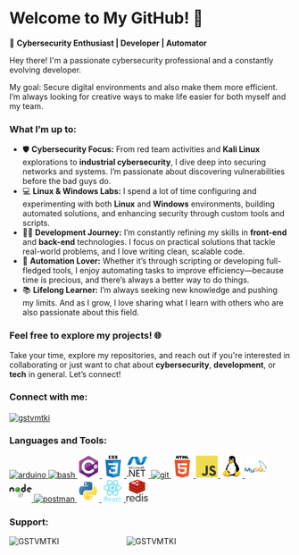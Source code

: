 # Welcome to My GitHub! 🚀

🔐 **Cybersecurity Enthusiast | Developer | Automator**

Hey there! I'm a passionate cybersecurity professional and a constantly evolving developer. 

My goal: Secure digital environments and also make them more efficient. I’m always looking for creative ways to make life easier for both myself and my team.


### What I’m up to:

- 🛡️ **Cybersecurity Focus:** From red team activities and **Kali Linux** explorations to **industrial cybersecurity**, I dive deep into securing networks and systems. I’m passionate about discovering vulnerabilities before the bad guys do.
- 💻 **Linux & Windows Labs:** I spend a lot of time configuring and experimenting with both **Linux** and **Windows** environments, building automated solutions, and enhancing security through custom tools and scripts.
- 👨‍💻 **Development Journey:** I’m constantly refining my skills in **front-end** and **back-end** technologies. I focus on practical solutions that tackle real-world problems, and I love writing clean, scalable code.
- 🔄 **Automation Lover:** Whether it’s through scripting or developing full-fledged tools, I enjoy automating tasks to improve efficiency—because time is precious, and there’s always a better way to do things.
- 📚 **Lifelong Learner:** I’m always seeking new knowledge and pushing my limits. And as I grow, I love sharing what I learn with others who are also passionate about this field.


### Feel free to explore my projects! 🌐

Take your time, explore my repositories, and reach out if you're interested in collaborating or just want to chat about **cybersecurity**, **development**, or **tech** in general. Let’s connect!


<h3 align="left">Connect with me:</h3>
<p align="left">
<a href="https://linkedin.com/in/gstvmtki" target="blank"><img align="center" src="https://raw.githubusercontent.com/rahuldkjain/github-profile-readme-generator/master/src/images/icons/Social/linked-in-alt.svg" alt="gstvmtki" height="30" width="40" /></a>
</p>

<h3 align="left">Languages and Tools:</h3>
<p align="left"> <a href="https://www.arduino.cc/" target="_blank" rel="noreferrer"> <img src="https://cdn.worldvectorlogo.com/logos/arduino-1.svg" alt="arduino" width="40" height="40"/> </a> <a href="https://www.gnu.org/software/bash/" target="_blank" rel="noreferrer"> <img src="https://www.vectorlogo.zone/logos/gnu_bash/gnu_bash-icon.svg" alt="bash" width="40" height="40"/> </a> <a href="https://www.w3schools.com/cs/" target="_blank" rel="noreferrer"> <img src="https://raw.githubusercontent.com/devicons/devicon/master/icons/csharp/csharp-original.svg" alt="csharp" width="40" height="40"/> </a> <a href="https://www.w3schools.com/css/" target="_blank" rel="noreferrer"> <img src="https://raw.githubusercontent.com/devicons/devicon/master/icons/css3/css3-original-wordmark.svg" alt="css3" width="40" height="40"/> </a> <a href="https://dotnet.microsoft.com/" target="_blank" rel="noreferrer"> <img src="https://raw.githubusercontent.com/devicons/devicon/master/icons/dot-net/dot-net-original-wordmark.svg" alt="dotnet" width="40" height="40"/> </a> <a href="https://git-scm.com/" target="_blank" rel="noreferrer"> <img src="https://www.vectorlogo.zone/logos/git-scm/git-scm-icon.svg" alt="git" width="40" height="40"/> </a> <a href="https://www.w3.org/html/" target="_blank" rel="noreferrer"> <img src="https://raw.githubusercontent.com/devicons/devicon/master/icons/html5/html5-original-wordmark.svg" alt="html5" width="40" height="40"/> </a> <a href="https://developer.mozilla.org/en-US/docs/Web/JavaScript" target="_blank" rel="noreferrer"> <img src="https://raw.githubusercontent.com/devicons/devicon/master/icons/javascript/javascript-original.svg" alt="javascript" width="40" height="40"/> </a> <a href="https://www.linux.org/" target="_blank" rel="noreferrer"> <img src="https://raw.githubusercontent.com/devicons/devicon/master/icons/linux/linux-original.svg" alt="linux" width="40" height="40"/> </a> <a href="https://www.mysql.com/" target="_blank" rel="noreferrer"> <img src="https://raw.githubusercontent.com/devicons/devicon/master/icons/mysql/mysql-original-wordmark.svg" alt="mysql" width="40" height="40"/> </a> <a href="https://nodejs.org" target="_blank" rel="noreferrer"> <img src="https://raw.githubusercontent.com/devicons/devicon/master/icons/nodejs/nodejs-original-wordmark.svg" alt="nodejs" width="40" height="40"/> </a> <a href="https://postman.com" target="_blank" rel="noreferrer"> <img src="https://www.vectorlogo.zone/logos/getpostman/getpostman-icon.svg" alt="postman" width="40" height="40"/> </a> <a href="https://www.python.org" target="_blank" rel="noreferrer"> <img src="https://raw.githubusercontent.com/devicons/devicon/master/icons/python/python-original.svg" alt="python" width="40" height="40"/> </a> <a href="https://reactjs.org/" target="_blank" rel="noreferrer"> <img src="https://raw.githubusercontent.com/devicons/devicon/master/icons/react/react-original-wordmark.svg" alt="react" width="40" height="40"/> </a> <a href="https://redis.io" target="_blank" rel="noreferrer"> <img src="https://raw.githubusercontent.com/devicons/devicon/master/icons/redis/redis-original-wordmark.svg" alt="redis" width="40" height="40"/> </a> </p>

<h3 align="left">Support:</h3>
<p><a href="https://www.buymeacoffee.com/GSTVMTKI"> <img align="left" src="https://cdn.buymeacoffee.com/buttons/v2/default-yellow.png" height="50" width="210" alt="GSTVMTKI" /></a><a href="https://ko-fi.com/GSTVMTKI"> <img align="left" src="https://cdn.ko-fi.com/cdn/kofi3.png?v=3" height="50" width="210" alt="GSTVMTKI" /></a></p><br><br>
